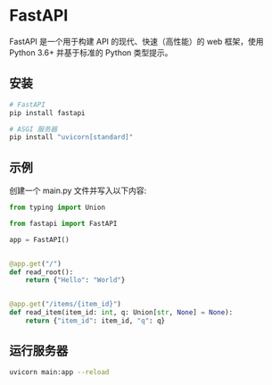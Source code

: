# FastAPI

FastAPI 是一个用于构建 API 的现代、快速（高性能）的 web 框架，使用 Python 3.6+ 并基于标准的 Python 类型提示。

## 安装

```sh
# FastAPI
pip install fastapi

# ASGI 服务器
pip install "uvicorn[standard]"
```

## 示例

创建一个 main.py 文件并写入以下内容:

```python
from typing import Union

from fastapi import FastAPI

app = FastAPI()


@app.get("/")
def read_root():
    return {"Hello": "World"}


@app.get("/items/{item_id}")
def read_item(item_id: int, q: Union[str, None] = None):
    return {"item_id": item_id, "q": q}
```

## 运行服务器

```sh
uvicorn main:app --reload
```
